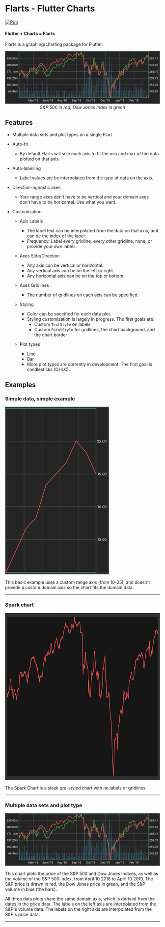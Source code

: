 # Flarts - Flutter Charts

[![Pub](https://img.shields.io/pub/v/flarts.svg)](https://pub.dartlang.org/packages/flarts)

#### Flutter + Charts = Flarts

Flarts is a graphing/charting package for Flutter.

<p align="center">
<img src="lib/example/screenshots/multi_data_example.png">
<i>S&P 500 in red, Dow Jones Index in green</i>
</p>

## Features
   
 - Multiple data sets and plot types on a single Flart
 
 - Auto-fit
   - By default Flarts will size each axis to fit the min and max of the data plotted on that axis.
   
 - Auto-labelling
   - Label values are be interpolated from the type of data on the axis.
   
 - Direction-agnostic axes
   - Your range axes don't have to be vertical and your domain axes don't have to be horizontal. Use what you want.
   
 - Customization
   - Axis Labels
     - The label text can be interpolated from the data on that axis, or it can be the index of the label.
     - Frequency: Label every gridline, every other gridline, none, or provide your own labels.
   - Axes Side/Direction
     - Any axis can be vertical or horizontal.
     - Any vertical axis can be on the left or right.
     - Any horizontal axis can be on the top or bottom.
   - Axes Gridlines
     - The number of gridlines on each axis can be specified.
   - Styling
     - Color can be specified for each data plot.
     - Styling customization is largely in progress. The first goals are:
       - Custom `TextStyle` on labels
       - Custom `PaintStyle` for gridlines, the chart background, and the chart border
   
   - Plot types
     - Line
     - Bar
     - More plot types are currently in development. The first goal is candlesticks (OHLC).


## Examples

### Simple data, simple example

<img width="338" height="546" src="lib/example/screenshots/simple_data_example.png">

This basic example uses a custom range axis (from 10-25), and doesn't provide a custom domain axis so the chart fits the domain data.

-----

### Spark chart

<img width="1140" height="544" src="lib/example/screenshots/large_spark_example.png">

The Spark Chart is a sleek pre-styled chart with no labels or gridlines.

-----

### Multiple data sets and plot type

<img src="lib/example/screenshots/multi_data_example.png">

<p>
This chart plots the price of the S&P 500 and Dow Jones Indices, as well as the volume of the S&P 500 Index, from April 10 2018 to April 10 2019. The S&P price is drawn in red, the Dow Jones price in green, and the S&P volume in blue (the bars).
</p>

All three data plots share the same domain axis, which is derived from the dates in the price data.
The labels on the left axis are interpolated from the S&P's volume data.
The labels on the right axis are interpolated from the S&P's price data.

-----

